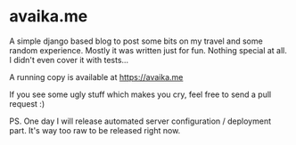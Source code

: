 avaika.me
========

A simple django based blog to post some bits on my travel and some random experience.
Mostly it was written just for fun. Nothing special at all. I didn't even cover it with tests...

A running copy is available at https://avaika.me

If you see some ugly stuff which makes you cry, feel free to send a pull request :)

PS. One day I will release automated server configuration / deployment part. It's way too raw to be released right now.
